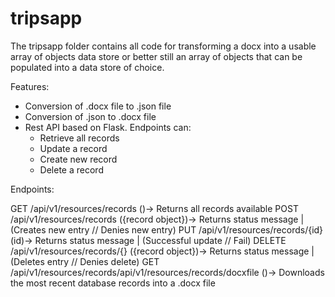 # tripsapp

The tripsapp folder contains all code for transforming a docx into a usable array of objects data store or better still an array of objects that can be populated into a data store of choice.

Features:
  - Conversion of .docx file to .json file
  - Conversion of .json to .docx file
  - Rest API based on Flask. Endpoints can:
    * Retrieve all records 
    * Update a record
    * Create new record
    * Delete a record
    
    
Endpoints:

GET     /api/v1/resources/records         ()-> Returns all records available
POST    /api/v1/resources/records         ({record object})-> Returns status message | (Creates new entry // Denies new entry)
PUT     /api/v1/resources/records/{id}    (id)-> Returns status message | (Successful update // Fail)
DELETE  /api/v1/resources/records/{}      ({record object})-> Returns status message | (Deletes entry // Denies delete)
GET     /api/v1/resources/records/api/v1/resources/records/docxfile   ()-> Downloads the most recent database records into a .docx file

